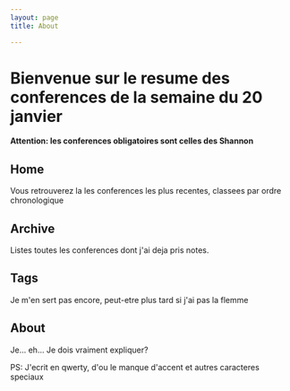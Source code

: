 ```yaml
---
layout: page 
title: About

---
```


# Bienvenue sur le resume des conferences de la semaine du 20 janvier

**Attention: les conferences obligatoires sont celles des Shannon**

## Home
Vous retrouverez la les conferences les plus recentes, classees par ordre chronologique

## Archive
Listes toutes les conferences dont j'ai deja pris notes.

## Tags
Je m'en sert pas encore, peut-etre plus tard si j'ai pas la flemme

## About
Je... eh... Je dois vraiment expliquer?

PS: J'ecrit en qwerty, d'ou le manque d'accent et autres caracteres speciaux
